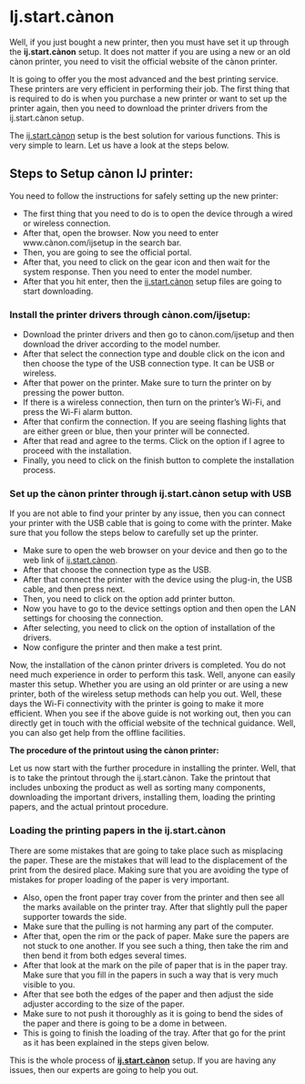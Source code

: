 <h1>  Ij.start.cànon </h1>



<p>Well, if you just bought a new printer, then you must have set it up through the  <b>ij.start.cànon</b> setup. It does not matter if you are using a new or an old cànon printer, you need to visit the official website of the cànon printer. 

It is going to offer you the most advanced and the best printing service. These printers are very efficient in performing their job. The first thing that is required to do is when you purchase a new printer or want to set up the printer again, then you need to download the printer drivers from the ij.start.cànon setup.

 The  <a href="https://ijijscango.github.io/">ij.start.cànon</a> setup is the best solution for various functions. This is very simple to learn. Let us have a look at the steps below.</p>
 
 
 
 <h2> Steps to Setup cànon IJ printer:</h2>
 
 <p>You need to follow the instructions for safely setting up the new printer:</p>
 
 <ul>
<li>The first thing that you need to do is to open the device through a wired or wireless connection. </li>
<li>After that, open the browser. Now you need to enter www.cànon.com/ijsetup in the search bar. </li>
<li>Then, you are going to see the official portal. </li>
<li>After that, you need to click on the gear icon and then wait for the system response. Then you need to enter the model number. </li>
 <li>After that you hit enter, then the  <a href="https://ijijscango.github.io/">ij.start.cànon</a> setup files are going to start downloading.</li> 

</ul>

<h3> Install the printer drivers through cànon.com/ijsetup:</h3>
<ul>
<li>Download the printer drivers and then go to cànon.com/ijsetup and then download the driver according to the model number. </li>
<li>After that select the connection type and double click on the icon and then choose the type of the USB connection type. It can be USB or wireless.</li>
<li>After that power on the printer. Make sure to turn the printer on by pressing the power button. </li>
<li>If there is a wireless connection, then turn on the printer’s Wi-Fi, and press the Wi-Fi alarm button.</li>
 <li>After that confirm the connection. If you are seeing flashing lights that are either green or blue, then your printer will be connected. </li>
 <li>After that read and agree to the terms. Click on the option if I agree to proceed with the installation.</li> 
 <li>Finally, you need to click on the finish button to complete the installation process. </li>
  
  </ul>
  
  <h3>Set up the cànon printer through  ij.start.cànon setup with USB </h3>
  
  <p> If you are not able to find your printer by any issue, then you can connect your printer with the USB cable that is going to come with the printer. Make sure that you follow the steps below to carefully set up the printer. </p>
  
  <ul>
  
<li>Make sure to open the web browser on your device and then go to the web link of <a href="https://ijijscango.github.io/">ij.start.cànon</a>.  </li>
<li>After that choose the connection type as the USB. </li>
<li>After that connect the printer with the device using the plug-in, the USB cable, and then press next. </li> 
<li>Then, you need to click on the option add printer button.  </li>
<li>Now you have to go to the device settings option and then open the LAN settings for choosing the connection. </li> 
<li>After selecting, you need to click on the option of installation of the drivers.  </li>
<li>Now configure the printer and then make a test print.  </li>

  </ul>
  
  <p>Now, the installation of the cànon printer drivers is completed. You do not need much experience in order to perform this task. Well, anyone can easily master this setup. Whether you are using an old printer or are using a new printer, both of the wireless setup methods can help you out. Well, these days the Wi-Fi connectivity with the printer is going to make it more efficient. When you see if the above guide is not working out, then you can directly get in touch with the official website of the technical guidance. Well, you can also get help from the offline facilities.</p>
  
  <b>The procedure of the printout using the cànon printer:</b>
  <p>Let us now start with the further procedure in installing the printer. Well, that is to take the printout through the  ij.start.cànon. Take the printout that includes unboxing the product as well as sorting many components, downloading the important drivers, installing them, loading the printing papers, and the actual printout procedure. </p>
  
  <h3>Loading the printing papers in the ij.start.cànon</h3>
  <p>There are some mistakes that are going to take place such as misplacing the paper. These are the mistakes that will lead to the displacement of the print from the desired place. Making sure that you are avoiding the type of mistakes for proper loading of the paper is very important.</p>
  
  <ul>
  
<li>Also, open the front paper tray cover from the printer and then see all the marks available on the printer tray. After that slightly pull the paper supporter towards the side.</li>
<li>Make sure that the pulling is not harming any part of the computer. </li>
<li>After that, open the rim or the pack of paper. Make sure the papers are not stuck to one another. If you see such a thing, then take the rim and then bend it from both edges several times.  </li>
<li>After that look at the mark on the pile of paper that is in the paper tray. Make sure that you fill in the papers in such a way that is very much visible to you. </li>
<li>After that see both the edges of the paper and then adjust the side adjuster according to the size of the paper. </li>
<li>Make sure to not push it thoroughly as it is going to bend the sides of the paper and there is going to be a dome in between. </li>
<li>This is going to finish the loading of the tray. After that go for the print as it has been explained in the steps given below.</li> 

</ul>

  <p>This is the whole process of  <b><a href="https://ijijscango.github.io/">ij.start.cànon</a></b> setup. If you are having any issues, then our experts are going to help you out. </p>



  
  
  
  
  

 

